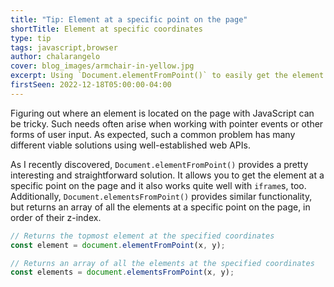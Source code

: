```yaml
---
title: "Tip: Element at a specific point on the page"
shortTitle: Element at specific coordinates
type: tip
tags: javascript,browser
author: chalarangelo
cover: blog_images/armchair-in-yellow.jpg
excerpt: Using `Document.elementFromPoint()` to easily get the element at a specific point on the page.
firstSeen: 2022-12-18T05:00:00-04:00
---
```



Figuring out where an element is located on the page with JavaScript can be tricky. Such needs often arise when working with pointer events or other forms of user input. As expected, such a common problem has many different viable solutions using well-established web APIs.

As I recently discovered, `Document.elementFromPoint()` provides a pretty interesting and straightforward solution. It allows you to get the element at a specific point on the page and it also works quite well with `iframe`s, too. Additionally, `Document.elementsFromPoint()` provides similar functionality, but returns an array of all the elements at a specific point on the page, in order of their z-index.

```js
// Returns the topmost element at the specified coordinates
const element = document.elementFromPoint(x, y);

// Returns an array of all the elements at the specified coordinates
const elements = document.elementsFromPoint(x, y);
```

